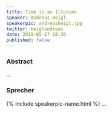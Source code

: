 ```yaml
---
title: Time is an Illusion
speaker: Andreas Heigl
speakerpic: andreasheigl.jpg
twitter: heiglandreas
date: 2018-05-17 18:30
published: false
---
```


### Abstract

...

### Sprecher

{% include speakerpic-name.html %} ...
